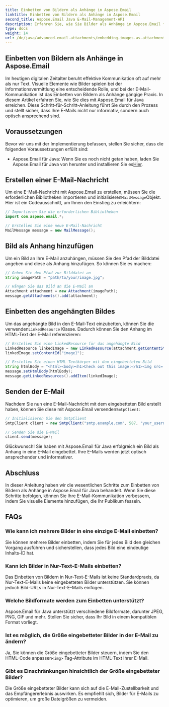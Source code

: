 ```yaml
---
title: Einbetten von Bildern als Anhänge in Aspose.Email
linktitle: Einbetten von Bildern als Anhänge in Aspose.Email
second_title: Aspose.Email Java E-Mail-Management-API
description: Erfahren Sie, wie Sie Bilder als Anhänge in Aspose.Email für Java einbetten. Werten Sie Ihre E-Mail-Kommunikation mit visuell ansprechenden Inhalten auf.
type: docs
weight: 14
url: /de/java/advanced-email-attachments/embedding-images-as-attachments/
---
```


## Einbetten von Bildern als Anhänge in Aspose.Email

Im heutigen digitalen Zeitalter beruht effektive Kommunikation oft auf mehr als nur Text. Visuelle Elemente wie Bilder spielen bei der Informationsvermittlung eine entscheidende Rolle, und bei der E-Mail-Kommunikation ist das Einbetten von Bildern als Anhänge gängige Praxis. In diesem Artikel erfahren Sie, wie Sie dies mit Aspose.Email für Java erreichen. Diese Schritt-für-Schritt-Anleitung führt Sie durch den Prozess und stellt sicher, dass Ihre E-Mails nicht nur informativ, sondern auch optisch ansprechend sind.

## Voraussetzungen

Bevor wir uns mit der Implementierung befassen, stellen Sie sicher, dass die folgenden Voraussetzungen erfüllt sind:

-  Aspose.Email für Java: Wenn Sie es noch nicht getan haben, laden Sie Aspose.Email für Java von herunter und installieren Sie es[Hier](https://releases.aspose.com/email/java/).

## Erstellen einer E-Mail-Nachricht

 Um eine E-Mail-Nachricht mit Aspose.Email zu erstellen, müssen Sie die erforderlichen Bibliotheken importieren und initialisieren`MailMessage`Objekt. Hier ist ein Codeausschnitt, um Ihnen den Einstieg zu erleichtern:

```java
// Importieren Sie die erforderlichen Bibliotheken
import com.aspose.email.*;

// Erstellen Sie eine neue E-Mail-Nachricht
MailMessage message = new MailMessage();
```

## Bild als Anhang hinzufügen

Um ein Bild an Ihre E-Mail anzuhängen, müssen Sie den Pfad der Bilddatei angeben und diese als Anhang hinzufügen. So können Sie es machen:

```java
// Geben Sie den Pfad zur Bilddatei an
String imagePath = "path/to/your/image.jpg";

// Hängen Sie das Bild an die E-Mail an
Attachment attachment = new Attachment(imagePath);
message.getAttachments().add(attachment);
```

## Einbetten des angehängten Bildes

 Um das angehängte Bild in den E-Mail-Text einzubetten, können Sie die verwenden`LinkedResource` Klasse. Dadurch können Sie den Anhang im HTML-Text der E-Mail referenzieren:

```java
// Erstellen Sie eine LinkedResource für das angehängte Bild
LinkedResource linkedImage = new LinkedResource(attachment.getContentStream(), "image/jpeg");
linkedImage.setContentId("image1");

// Erstellen Sie einen HTML-Textkörper mit dem eingebetteten Bild
String htmlBody = "<html><body><h1>Check out this image:</h1><img src='cid:image1'></body></html>";
message.setHtmlBody(htmlBody);
message.getLinkedResources().addItem(linkedImage);
```

## Senden der E-Mail

 Nachdem Sie nun eine E-Mail-Nachricht mit dem eingebetteten Bild erstellt haben, können Sie diese mit Aspose.Email versenden`SmtpClient`:

```java
// Initialisieren Sie den SmtpClient
SmtpClient client = new SmtpClient("smtp.example.com", 587, "your_username", "your_password");

// Senden Sie die E-Mail
client.send(message);
```

Glückwunsch! Sie haben mit Aspose.Email für Java erfolgreich ein Bild als Anhang in eine E-Mail eingebettet. Ihre E-Mails werden jetzt optisch ansprechender und informativer.

## Abschluss

In dieser Anleitung haben wir die wesentlichen Schritte zum Einbetten von Bildern als Anhänge in Aspose.Email für Java behandelt. Wenn Sie diese Schritte befolgen, können Sie Ihre E-Mail-Kommunikation verbessern, indem Sie visuelle Elemente hinzufügen, die Ihr Publikum fesseln.

## FAQs

### Wie kann ich mehrere Bilder in eine einzige E-Mail einbetten?

Sie können mehrere Bilder einbetten, indem Sie für jedes Bild den gleichen Vorgang ausführen und sicherstellen, dass jedes Bild eine eindeutige Inhalts-ID hat.

### Kann ich Bilder in Nur-Text-E-Mails einbetten?

Das Einbetten von Bildern in Nur-Text-E-Mails ist keine Standardpraxis, da Nur-Text-E-Mails keine eingebetteten Bilder unterstützen. Sie können jedoch Bild-URLs in Nur-Text-E-Mails einfügen.

### Welche Bildformate werden zum Einbetten unterstützt?

Aspose.Email für Java unterstützt verschiedene Bildformate, darunter JPEG, PNG, GIF und mehr. Stellen Sie sicher, dass Ihr Bild in einem kompatiblen Format vorliegt.

### Ist es möglich, die Größe eingebetteter Bilder in der E-Mail zu ändern?

 Ja, Sie können die Größe eingebetteter Bilder steuern, indem Sie den HTML-Code anpassen`<img>` Tag-Attribute im HTML-Text Ihrer E-Mail.

### Gibt es Einschränkungen hinsichtlich der Größe eingebetteter Bilder?

Die Größe eingebetteter Bilder kann sich auf die E-Mail-Zustellbarkeit und das Empfängererlebnis auswirken. Es empfiehlt sich, Bilder für E-Mails zu optimieren, um große Dateigrößen zu vermeiden.